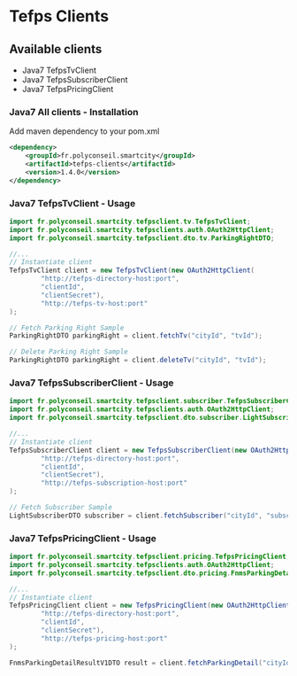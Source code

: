 # Tefps Clients

## Available clients

- Java7 TefpsTvClient
- Java7 TefpsSubscriberClient
- Java7 TefpsPricingClient

### Java7 All clients - Installation

Add maven dependency to your pom.xml

```xml
<dependency>
    <groupId>fr.polyconseil.smartcity</groupId>
    <artifactId>tefps-clients</artifactId>
    <version>1.4.0</version>
</dependency>
```


### Java7 TefpsTvClient - Usage

```java
import fr.polyconseil.smartcity.tefpsclient.tv.TefpsTvClient;
import fr.polyconseil.smartcity.tefpsclients.auth.OAuth2HttpClient;
import fr.polyconseil.smartcity.tefpsclient.dto.tv.ParkingRightDTO;

//...
// Instantiate client
TefpsTvClient client = new TefpsTvClient(new OAuth2HttpClient(
        "http://tefps-directory-host:port",
        "clientId",
        "clientSecret"),
        "http://tefps-tv-host:port"
);

// Fetch Parking Right Sample
ParkingRightDTO parkingRight = client.fetchTv("cityId", "tvId");

// Delete Parking Right Sample
ParkingRightDTO parkingRight = client.deleteTv("cityId", "tvId");
```


### Java7 TefpsSubscriberClient - Usage

```java
import fr.polyconseil.smartcity.tefpsclient.subscriber.TefpsSubscriberClient;
import fr.polyconseil.smartcity.tefpsclients.auth.OAuth2HttpClient;
import fr.polyconseil.smartcity.tefpsclient.dto.subscriber.LightSubscriberDTO;

//...
// Instantiate client
TefpsSubscriberClient client = new TefpsSubscriberClient(new OAuth2HttpClient(
        "http://tefps-directory-host:port",
        "clientId",
        "clientSecret"),
        "http://tefps-subscription-host:port"
);

// Fetch Subscriber Sample
LightSubscriberDTO subscriber = client.fetchSubscriber("cityId", "subscriberId");
```

### Java7 TefpsPricingClient - Usage

```java
import fr.polyconseil.smartcity.tefpsclient.pricing.TefpsPricingClient;
import fr.polyconseil.smartcity.tefpsclients.auth.OAuth2HttpClient;
import fr.polyconseil.smartcity.tefpsclient.dto.pricing.FnmsParkingDetailResultV1DTO ;

//...
// Instantiate client
TefpsPricingClient client = new TefpsPricingClient(new OAuth2HttpClient(
        "http://tefps-directory-host:port",
        "clientId",
        "clientSecret"),
        "http://tefps-pricing-host:port"
);

FnmsParkingDetailResultV1DTO result = client.fetchParkingDetail("cityId", "AA-123-AA", "FR", null);
```
